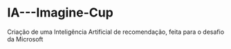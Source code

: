 # IA---Imagine-Cup
Criação de uma Inteligência Artificial de recomendação, feita para o desafio da Microsoft 
